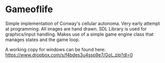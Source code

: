 # Gameoflife
Simple implementation of Conway's cellular autonoma.  Very early attempt at programming.  All images are hand drawn.  SDL Library is used for graphics/input handling.  Makes use of a simple game engine class that manages states and the game loop.

A working copy for windows can be found here: https://www.dropbox.com/s/f4bdes3u4ssp9e7/GoL.zip?dl=0
